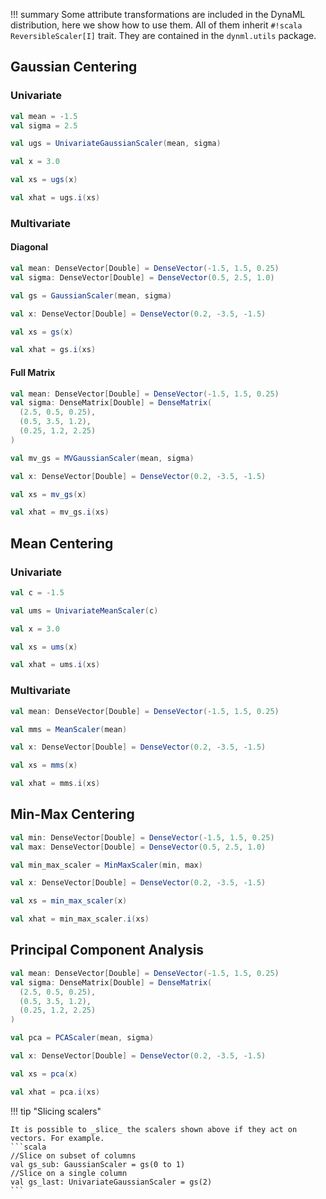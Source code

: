 !!! summary
    Some attribute transformations are included in the DynaML distribution, here we show how to use them. All of them inherit `#!scala ReversibleScaler[I]` trait. They are contained in the `dynml.utils` package.


## Gaussian Centering

### Univariate

```scala
val mean = -1.5
val sigma = 2.5

val ugs = UnivariateGaussianScaler(mean, sigma)

val x = 3.0

val xs = ugs(x)

val xhat = ugs.i(xs)
```


### Multivariate

#### Diagonal

```scala
val mean: DenseVector[Double] = DenseVector(-1.5, 1.5, 0.25)
val sigma: DenseVector[Double] = DenseVector(0.5, 2.5, 1.0)

val gs = GaussianScaler(mean, sigma)

val x: DenseVector[Double] = DenseVector(0.2, -3.5, -1.5)

val xs = gs(x)

val xhat = gs.i(xs)
```

#### Full Matrix

```scala
val mean: DenseVector[Double] = DenseVector(-1.5, 1.5, 0.25)
val sigma: DenseMatrix[Double] = DenseMatrix(
  (2.5, 0.5, 0.25),
  (0.5, 3.5, 1.2),
  (0.25, 1.2, 2.25)
)

val mv_gs = MVGaussianScaler(mean, sigma)

val x: DenseVector[Double] = DenseVector(0.2, -3.5, -1.5)

val xs = mv_gs(x)

val xhat = mv_gs.i(xs)
```

## Mean Centering

### Univariate

```scala
val c = -1.5

val ums = UnivariateMeanScaler(c)

val x = 3.0

val xs = ums(x)

val xhat = ums.i(xs)
```

### Multivariate

```scala
val mean: DenseVector[Double] = DenseVector(-1.5, 1.5, 0.25)

val mms = MeanScaler(mean)

val x: DenseVector[Double] = DenseVector(0.2, -3.5, -1.5)

val xs = mms(x)

val xhat = mms.i(xs)
```


## Min-Max Centering

```scala
val min: DenseVector[Double] = DenseVector(-1.5, 1.5, 0.25)
val max: DenseVector[Double] = DenseVector(0.5, 2.5, 1.0)

val min_max_scaler = MinMaxScaler(min, max)

val x: DenseVector[Double] = DenseVector(0.2, -3.5, -1.5)

val xs = min_max_scaler(x)

val xhat = min_max_scaler.i(xs)
```


## Principal Component Analysis

```scala
val mean: DenseVector[Double] = DenseVector(-1.5, 1.5, 0.25)
val sigma: DenseMatrix[Double] = DenseMatrix(
  (2.5, 0.5, 0.25),
  (0.5, 3.5, 1.2),
  (0.25, 1.2, 2.25)
)

val pca = PCAScaler(mean, sigma)

val x: DenseVector[Double] = DenseVector(0.2, -3.5, -1.5)

val xs = pca(x)

val xhat = pca.i(xs)
```



!!! tip "Slicing scalers"

    It is possible to _slice_ the scalers shown above if they act on vectors. For example.
    ```scala
    //Slice on subset of columns
    val gs_sub: GaussianScaler = gs(0 to 1)
    //Slice on a single column
    val gs_last: UnivariateGaussianScaler = gs(2)
    ```
